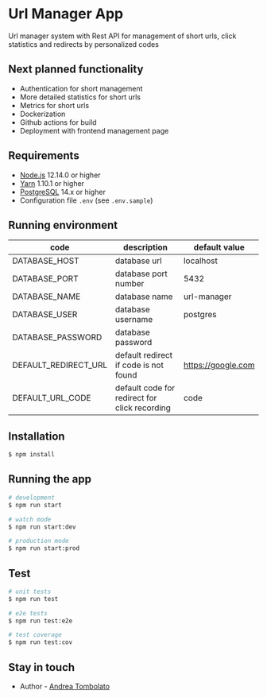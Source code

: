 # Url Manager App
Url manager system with Rest API for management of short urls, click statistics and redirects by personalized codes

## Next planned functionality
 - Authentication for short management
 - More detailed statistics for short urls
 - Metrics for short urls
 - Dockerization
 - Github actions for build
 - Deployment with frontend management page

## Requirements
*  [Node.js](https://nodejs.org/en/download/) 12.14.0 or higher
* [Yarn](https://yarnpkg.com/en/) 1.10.1 or higher
* [PostgreSQL](https://www.postgresql.org/download/)  14.x or higher
* Configuration file `.env` (see `.env.sample`)

## Running environment
| code                 | description                                   | default value      |
|----------------------|-----------------------------------------------|--------------------|
| DATABASE_HOST        | database url                                  | localhost          |
| DATABASE_PORT        | database port number                          | 5432               |
| DATABASE_NAME        | database name                                 | url-manager        |
| DATABASE_USER        | database username                             | postgres           |
| DATABASE_PASSWORD    | database password                             |                    |
| DEFAULT_REDIRECT_URL | default redirect if code is not found         | https://google.com |
| DEFAULT_URL_CODE     | default code for redirect for click recording | code               |


## Installation
```bash
$ npm install
```

## Running the app
```bash
# development
$ npm run start

# watch mode
$ npm run start:dev

# production mode
$ npm run start:prod
```

## Test
```bash
# unit tests
$ npm run test

# e2e tests
$ npm run test:e2e

# test coverage
$ npm run test:cov
```

## Stay in touch
- Author - [Andrea Tombolato](https://andreacw.dev)

